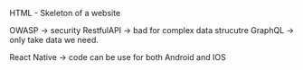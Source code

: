 HTML - Skeleton of a website

OWASP -> security
RestfulAPI -> bad for complex data strucutre
GraphQL -> only take data we need.

React Native -> code can be use for both Android and IOS

